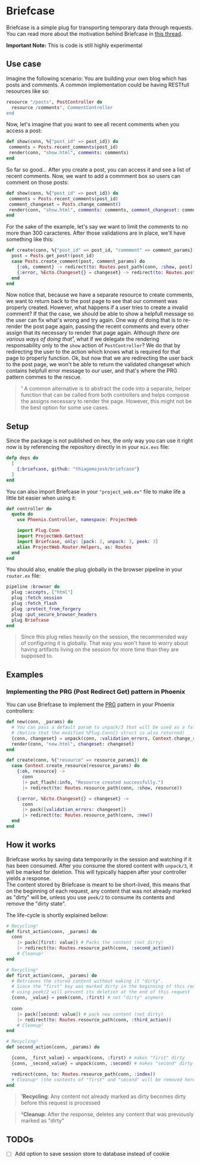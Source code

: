 # Briefcase

Briefcase is a simple plug for transporting temporary data through requests. You can read more about the motivation behind Briefcase in [this thread](https://elixirforum.com/t/is-prg-a-valid-technique-in-phoenix/27249/24).

**Important Note:** This is code is still highly experimental

## Use case

Imagine the following scenario: You are building your own blog which has posts and comments. A common implementation could be having RESTfull resources like so:

```elixir
resource "/posts", PostController do
  resource /comments", CommentController
end
```

Now, let's imagine that you want to see all recent comments when you access a post:

```elixir
def show(conn, %{"post_id" => post_id}) do
 comments = Posts.recent_comments(post_id)
 render(conn, "show.html", comments: comments)
end
```

So far so good... After you create a post, you can access it and see a list of recent comments. Now, we want to add a commment box so users can comment on those posts: 

```elixir
def show(conn, %{"post_id" => post_id}) do
 comments = Posts.recent_comments(post_id)
 comment_changeset = Posts.change_comment()
 render(conn, "show.html", comments: comments, comment_changeset: comment_changeset)
end
```

For the sake of the example, let's say we want to limit the comments to no more than 300 caracteres. After those validations are in place, we'll have something like this:

```elixir
def create(conn, %{"post_id" => post_id, "commment" => comment_params}) do
  post = Posts.get_post!(post_id)
  case Posts.create_comment(post, comment_params) do
    {:ok, comment} -> redirect(to: Routes.post_path(conn, :show, post)
    {:error, %Ecto.Changeset{} = changeset} -> redirect(to: Routes.post_path(conn, :show, post)
  end
end
``` 

Now notice that, because we have a separate resource to create comments, we want to return back to the post page to see that our comment was properly created. However, what happens if a user tries to create a invalid comment? If that the case, we should be able to show a helpfull message so the user can fix what's wrong and try again. 
One way of doing that is to re-render the post page again, passing the recent comments and every other assign that its necessary to render that page again. Although _there are various ways of doing that¹_, what if we delegate the rendering responsability only to the `show` action of `PostController`? We do that by redirecting the user to the action which knows what is required for that page to properly function. Ok, but now that we are redirecting the user back to the post page, we won't be able to return the validated changeset which contains helpfull error message to our user, and that's where the PRG pattern commes to the rescue.

> ¹ A common alternative is to abstract the code into a separate, helper function that can be called from both controllers and helps compose the assigns necessary to render the page. However, this might not be the best option for some use cases.

## Setup

Since the package is not published on hex, the only way you can use it right now is by referencing the repository directly in in your `mix.exs` file:

```elixir
defp deps do
  [
    {:briefcase, github: "thiagomajesk/briefcase"}
  ]
end
```

You can also import Briefcase in your `"project_web.ex"` file to make life a little bit easier when using it:

```elixir
def controller do
  quote do
    use Phoenix.Controller, namespace: ProjectWeb

    import Plug.Conn
    import ProjectWeb.Gettext
    import Briefcase, only: [pack: 2, unpack: 3, peek: 3]
    alias ProjectWeb.Router.Helpers, as: Routes
  end
end
```

You should also, enable the plug globally in the browser pipeline in your `router.ex` file:

```elixir
pipeline :browser do
  plug :accepts, ["html"]
  plug :fetch_session
  plug :fetch_flash
  plug :protect_from_forgery
  plug :put_secure_browser_headers
  plug Briefcase
end
```

> Since this plug relies heavily on the session, the recommended way of configuring it is globally. That way you won't have to worry about having artifacts living on the session for more time than they are supposed to.

## Examples

### Implementing the PRG (Post Redirect Get) pattern in Phoenix

You can use Briefcase to implement the [PRG](https://en.wikipedia.org/wiki/Post/Redirect/Get) pattern in your Phoenix controllers:


```elixir
def new(conn, _params) do
  # You can pass a default param to unpack/3 that will be used as a fallback
  # (Notice that the modified %Plug.Conn{} struct is also returned)
  {conn, changeset} = unpack(conn, :validation_errors, Context.change_resource(%Resource{}))
  render(conn, "new.html", changeset: changeset)
end

def create(conn, %{"resource" => resource_params}) do
  case Context.create_resource(resource_params) do
    {:ok, resource} ->
      conn
      |> put_flash(:info, "Resource created successfully.")
      |> redirect(to: Routes.resource_path(conn, :show, resource))

    {:error, %Ecto.Changeset{} = changeset} ->
      conn
      |> pack([validation_errors: changeset])
      |> redirect(to: Routes.resource_path(conn, :new))
  end
end
```

## How it works

Briefcase works by saving data temporarily in the session and watching if it has been consumed. After you consume the stored content with `unpack/3`, it will be marked for deletion. This will typically happen after your controller yields a response.   
The content stored by Briefcase is meant to be short-lived, this means that on the beginning of each request, any content that was not already marked as "dirty" will be, unless you use `peek/2` to consume its contents and remove the "dirty state". 

The life-cycle is shortly explained bellow:

```elixir
# Recycling¹
def first_action(conn, _params) do
  conn
    |> pack([first: value]) # Packs the content (not dirty)
    |> redirect(to: Routes.resource_path(conn, :second_action))
    # Cleanup²
end

# Recycling¹
def first_action(conn, _params) do
  # Retrieves the stored content without making it "dirty".
  # Since the "first" key was marked dirty in the beginning of this request, 
  # using peek/2 will prevent its deletion at the end of this request
  {conn, _value} = peek(conn, :first) # not "dirty" anymore
 
  conn
    |> pack([second: value]) # pack new content (not dirty)
    |> redirect(to: Routes.resource_path(conn, :third_action))
    # Cleanup²
end

# Recycling¹
def second_action(conn, _params) do

  {conn, _first_value} = unpack(conn, :first) # makes "first" dirty
  {conn, _second_value} = unpack(conn, :second) # makes "second" dirty

  redirect(conn, to: Routes.resource_path(conn, :index))
  # Cleanup² (the contents of "first" and "second" will be removed here)
end
```

> ¹**Recycling**: Any content not already marked as dirty becomes dirty before this request is processed  

> ²**Cleanup**: After the response, deletes any content that was previously marked as "dirty" 

## TODOs

- [ ] Add option to save session store to database instead of cookie
